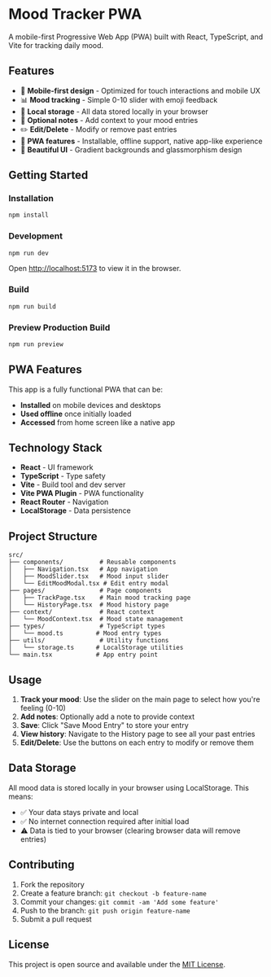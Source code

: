 # Mood Tracker PWA

A mobile-first Progressive Web App (PWA) built with React, TypeScript, and Vite for tracking daily mood.

## Features

- 📱 **Mobile-first design** - Optimized for touch interactions and mobile UX
- 📊 **Mood tracking** - Simple 0-10 slider with emoji feedback
- 💾 **Local storage** - All data stored locally in your browser
- 📝 **Optional notes** - Add context to your mood entries
- ✏️ **Edit/Delete** - Modify or remove past entries
- 🔄 **PWA features** - Installable, offline support, native app-like experience
- 🎨 **Beautiful UI** - Gradient backgrounds and glassmorphism design

## Getting Started

### Installation

```bash
npm install
```

### Development

```bash
npm run dev
```

Open [http://localhost:5173](http://localhost:5173) to view it in the browser.

### Build

```bash
npm run build
```

### Preview Production Build

```bash
npm run preview
```

## PWA Features

This app is a fully functional PWA that can be:
- **Installed** on mobile devices and desktops
- **Used offline** once initially loaded
- **Accessed** from home screen like a native app

## Technology Stack

- **React** - UI framework
- **TypeScript** - Type safety
- **Vite** - Build tool and dev server
- **Vite PWA Plugin** - PWA functionality
- **React Router** - Navigation
- **LocalStorage** - Data persistence

## Project Structure

```
src/
├── components/          # Reusable components
│   ├── Navigation.tsx   # App navigation
│   ├── MoodSlider.tsx   # Mood input slider
│   └── EditMoodModal.tsx # Edit entry modal
├── pages/               # Page components
│   ├── TrackPage.tsx    # Main mood tracking page
│   └── HistoryPage.tsx  # Mood history page
├── context/             # React context
│   └── MoodContext.tsx  # Mood state management
├── types/               # TypeScript types
│   └── mood.ts         # Mood entry types
├── utils/               # Utility functions
│   └── storage.ts      # LocalStorage utilities
└── main.tsx            # App entry point
```

## Usage

1. **Track your mood**: Use the slider on the main page to select how you're feeling (0-10)
2. **Add notes**: Optionally add a note to provide context
3. **Save**: Click "Save Mood Entry" to store your entry
4. **View history**: Navigate to the History page to see all your past entries
5. **Edit/Delete**: Use the buttons on each entry to modify or remove them

## Data Storage

All mood data is stored locally in your browser using LocalStorage. This means:
- ✅ Your data stays private and local
- ✅ No internet connection required after initial load
- ⚠️ Data is tied to your browser (clearing browser data will remove entries)

## Contributing

1. Fork the repository
2. Create a feature branch: `git checkout -b feature-name`
3. Commit your changes: `git commit -am 'Add some feature'`
4. Push to the branch: `git push origin feature-name`
5. Submit a pull request

## License

This project is open source and available under the [MIT License](LICENSE).
